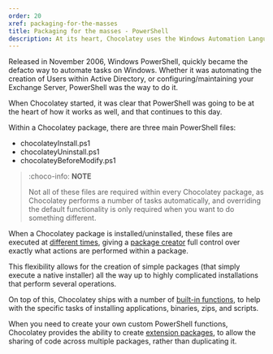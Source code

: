 ```yaml
---
order: 20
xref: packaging-for-the-masses
title: Packaging for the masses - PowerShell
description: At its heart, Chocolatey uses the Windows Automation Language, PowerShell, to perform its different operations
---
```


Released in November 2006, Windows PowerShell, quickly became the defacto way to automate tasks on Windows. Whether it was automating the creation of Users within Active Directory, or configuring/maintaining your Exchange Server, PowerShell was the way to do it.

When Chocolatey started, it was clear that PowerShell was going to be at the heart of how it works as well, and that continues to this day.

Within a Chocolatey package, there are three main PowerShell files:

- chocolateyInstall.ps1
- chocolateyUninstall.ps1
- chocolateyBeforeModify.ps1

> :choco-info: **NOTE**
>
> Not all of these files are required within every Chocolatey package, as Chocolatey performs a number of tasks automatically, and overriding the default functionality is only required when you want to do something different.

When a Chocolatey package is installed/uninstalled, these files are executed at [different times](xref:create-packages#during-which-scenarios-will-my-custom-scripts-be-triggered), giving a [package creator](xref:create-your-own-packages) full control over exactly what actions are performed within a package.

This flexibility allows for the creation of simple packages (that simply execute a native installer) all the way up to highly complicated installations that perform several operations.

On top of this, Chocolatey ships with a number of [built-in functions](xref:powershell-reference), to help with the specific tasks of installing applications, binaries, zips, and scripts.

When you need to create your own custom PowerShell functions, Chocolatey provides the ability to create [extension packages](xref:extensions), to allow the sharing of code across multiple packages, rather than duplicating it.